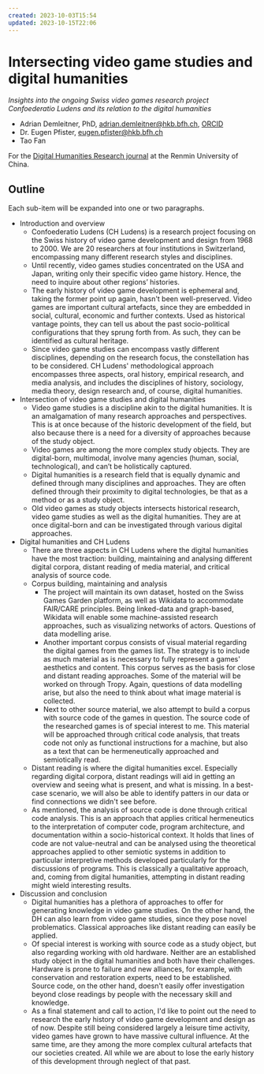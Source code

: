 ```yaml
---
created: 2023-10-03T15:54
updated: 2023-10-15T22:06
---
```

# Intersecting video game studies and digital humanities
*Insights into the ongoing Swiss video games research project Confoederatio Ludens and its relation to the digital humanities*

- Adrian Demleitner, PhD, [adrian.demleitner@hkb.bfh.ch](mailto:adrian.demleitner@hkb.bfh.ch), [ORCID](https://orcid.org/0000-0001-9918-7300)
- Dr. Eugen Pfister, [eugen.pfister@hkb.bfh.ch](mailto:eugen.pfister@hkb.bfh.ch)
- Tao Fan
  
For the [Digital Humanities Research journal](http://dhr.ruc.edu.cn/EN/2096-9155/home.shtml) at the Renmin University of China.

## Outline
Each sub-item will be expanded into one or two paragraphs.

- Introduction and overview
	- Confoederatio Ludens (CH Ludens) is a research project focusing on the Swiss history of video game development and design from 1968 to 2000. We are 20 researchers at four institutions in Switzerland, encompassing many different research styles and disciplines.
	- Until recently, video games studies concentrated on the USA and Japan, writing only their specific video game history. Hence, the need to inquire about other regions’ histories.
	- The early history of video game development is ephemeral and, taking the former point up again, hasn't been well-preserved. Video games are important cultural artefacts, since they are embedded in social, cultural, economic and further contexts. Used as historical vantage points, they can tell us about the past socio-political configurations that they sprung forth from. As such, they can be identified as cultural heritage.
	- Since video game studies can encompass vastly different disciplines, depending on the research focus, the constellation has to be considered. CH Ludens' methodological approach encompasses three aspects, oral history, empirical research, and media analysis, and includes the disciplines of history, sociology, media theory, design research and, of course, digital humanities.
- Intersection of video game studies and digital humanities
	- Video game studies is a discipline akin to the digital humanities. It is an amalgamation of many research approaches and perspectives. This is at once because of the historic development of the field, but also because there is a need for a diversity of approaches because of the study object.
	- Video games are among the more complex study objects. They are digital-born, multimodal, involve many agencies (human, social, technological), and can’t be holistically captured.
	- Digital humanities is a research field that is equally dynamic and defined through many disciplines and approaches. They are often defined through their proximity to digital technologies, be that as a method or as a study object.
	- Old video games as study objects intersects historical research, video game studies as well as the digital humanities. They are at once digital-born and can be investigated through various digital approaches.
- Digital humanities and CH Ludens
	- There are three aspects in CH Ludens where the digital humanities have the most traction: building, maintaining and analysing different digital corpora, distant reading of media material, and critical analysis of source code.
	- Corpus building, maintaining and analysis
		- The project will maintain its own dataset, hosted on the Swiss Games Garden platform, as well as Wikidata to accommodate FAIR/CARE principles. Being linked-data and graph-based, Wikidata will enable some machine-assisted research approaches, such as visualizing networks of actors. Questions of data modelling arise.
		- Another important corpus consists of visual material regarding the digital games from the games list. The strategy is to include as much material as is necessary to fully represent a games' aesthetics and content. This corpus serves as the basis for close and distant reading approaches. Some of the material will be worked on through Tropy. Again, questions of data modelling arise, but also the need to think about what image material is collected.
		- Next to other source material, we also attempt to build a corpus with source code of the games in question. The source code of the researched games is of special interest to me. This material will be approached through critical code analysis, that treats code not only as functional instructions for a machine, but also as a text that can be hermeneutically approached and semiotically read.
	- Distant reading is where the digital humanities excel. Especially regarding digital corpora, distant readings will aid in getting an overview and seeing what is present, and what is missing. In a best-case scenario, we will also be able to identify patters in our data or find connections we didn't see before.
	- As mentioned, the analysis of source code is done through critical code analysis. This is an approach that applies critical hermeneutics to the interpretation of computer code, program architecture, and documentation within a socio-historical context. It holds that lines of code are not value-neutral and can be analysed using the theoretical approaches applied to other semiotic systems in addition to particular interpretive methods developed particularly for the discussions of programs. This is classically a qualitative approach, and, coming from digital humanities, attempting in distant reading might wield interesting results.
- Discussion and conclusion
	- Digital humanities has a plethora of approaches to offer for generating knowledge in video game studies. On the other hand, the DH can also learn from video game studies, since they pose novel problematics. Classical approaches like distant reading can easily be applied.
	- Of special interest is working with source code as a study object, but also regarding working with old hardware. Neither are an established study object in the digital humanities and both have their challenges. Hardware is prone to failure and new alliances, for example, with conservation and restoration experts, need to be established. Source code, on the other hand, doesn't easily offer investigation beyond close readings by people with the necessary skill and knowledge.
	- As a final statement and call to action, I'd like to point out the need to research the early history of video game development and design as of now. Despite still being considered largely a leisure time activity, video games have grown to have massive cultural influence. At the same time, are they among the more complex cultural artefacts that our societies created. All while we are about to lose the early history of this development through neglect of that past.